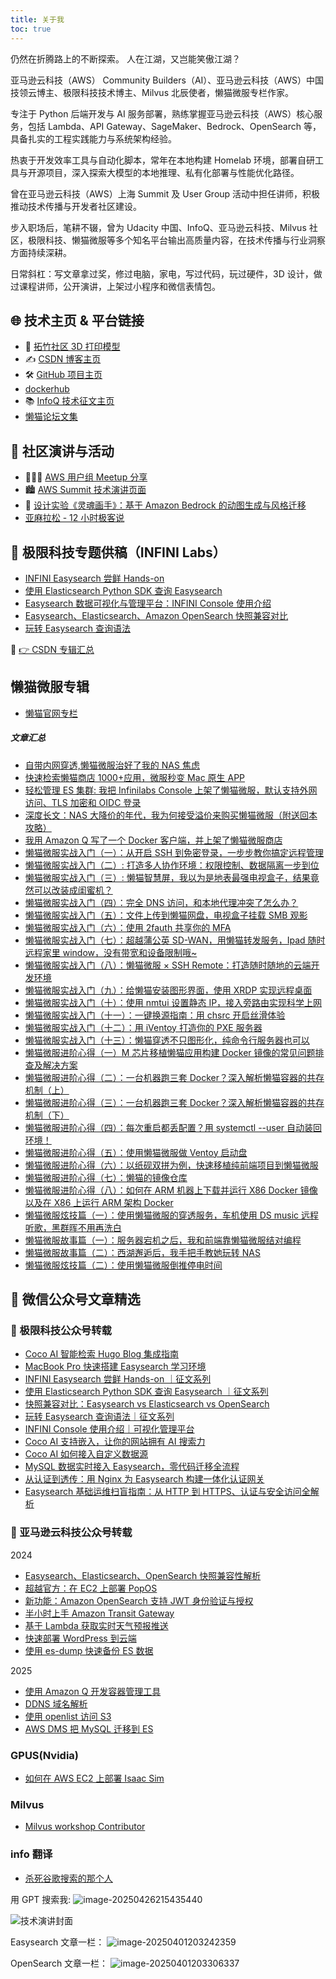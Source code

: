 ```yaml
---
title: 关于我
toc: true
---
```


仍然在折腾路上的不断探索。
人在江湖，又岂能笑傲江湖？

亚马逊云科技（AWS） Community Builders（AI）、亚马逊云科技（AWS）中国技领云博主、极限科技技术博主、Milvus 北辰使者，懒猫微服专栏作家。

专注于 Python 后端开发与 AI 服务部署，熟练掌握亚马逊云科技（AWS）核心服务，包括 Lambda、API Gateway、SageMaker、Bedrock、OpenSearch 等，具备扎实的工程实践能力与系统架构经验。

热衷于开发效率工具与自动化脚本，常年在本地构建 Homelab 环境，部署自研工具与开源项目，深入探索大模型的本地推理、私有化部署与性能优化路径。

曾在亚马逊云科技（AWS）上海 Summit 及 User Group 活动中担任讲师，积极推动技术传播与开发者社区建设。

步入职场后，笔耕不辍，曾为 Udacity 中国、InfoQ、亚马逊云科技、Milvus 社区，极限科技、懒猫微服等多个知名平台输出高质量内容，在技术传播与行业洞察方面持续深耕。

日常斜杠：写文章拿过奖，修过电脑，家电，写过代码，玩过硬件，3D 设计，做过课程讲师，公开演讲，上架过小程序和微信表情包。

## 🌐 技术主页 & 平台链接

- 🎨 [拓竹社区 3D 打印模型](https://makerworld.com.cn/zh/@cloud9/upload)
- ✍️ [CSDN 博客主页](https://blog.csdn.net/weixin_38781498)
- 🛠️ [GitHub 项目主页](https://github.com/Xu-Hardy)
- [dockerhub](https://hub.docker.com/u/cloudsmithy)
- 📚 [InfoQ 技术征文主页](https://www.infoq.cn/u/awscom/)
- [懒猫论坛文集](https://playground.lazycat.cloud/#/user-profile/459/dynamic?routerAction=replace****)

## 🎤 社区演讲与活动

- 🧑‍🤝‍🧑 [AWS 用户组 Meetup 分享](https://dev.amazoncloud.cn/activity/activityDetail/meetup?id=6768e9f6ac1c0261e67a8d2a)
- 🏙️ [AWS Summit 技术演讲页面](https://dev.amazoncloud.cn/activity/activityDetail/techtalk?id=66546017b21b48067e5632c5)
- 🎨 [设计实验《灵魂画手》：基于 Amazon Bedrock 的动图生成与风格迁移](https://dev.amazoncloud.cn/experience/cloudlab?id=6711c3da04dffe0cb28f976b)
- [亚麻拉松 - 12 小时极客说](https://www.infoq.cn/article/oFeG5OrUAAaP9jLMIqVO)

## 🧪 极限科技专题供稿（INFINI Labs）

- [INFINI Easysearch 尝鲜 Hands-on](https://infinilabs.cn/blog/2024/infini-easysearch-hands-on/)
- [使用 Elasticsearch Python SDK 查询 Easysearch](https://infinilabs.cn/blog/2024/querying-easysearch-using-the-elasticsearch-python-sdk/)
- [Easysearch 数据可视化与管理平台：INFINI Console 使用介绍](https://infinilabs.cn/blog/2024/easysearch-data-visualization-and-management-platform-infini-console-user-guide/)
- [Easysearch、Elasticsearch、Amazon OpenSearch 快照兼容对比](https://infinilabs.cn/blog/2024/comparison-of-snapshot-compatibility-between-easysearch-elasticsearch-and-opensearch/)
- [玩转 Easysearch 查询语法](https://infinilabs.cn/blog/2024/mastering-easysearch-syntax/)

📁 [👉 CSDN 专辑汇总](https://blog.csdn.net/weixin_38781498/category_12715439.html)

## 懒猫微服专辑

- [懒猫官网专栏](https://developer.lazycat.cloud/wangjishanren-lazycat-developer-startup.html)

##### 文章汇总

- [自带内网穿透,懒猫微服治好了我的 NAS 焦虑](https://mp.weixin.qq.com/s/4nN5NyYl0m5LS3V4wNhrMA)
- [快速检索懒猫商店 1000+应用，微服秒变 Mac 原生 APP](https://mp.weixin.qq.com/s/FmFbblqZlg2ToUymw8sB5g)
- [轻松管理 ES 集群: 我把 Infinilabs Console 上架了懒猫微服，默认支持外网访问、TLS 加密和 OIDC 登录](https://mp.weixin.qq.com/s/fcUbP3EmtgmlOmZFy9Ix6w)
- [深度长文：NAS 大降价的年代，我为何接受溢价来购买懒猫微服（附送回本攻略）](https://mp.weixin.qq.com/s/-5wqOQzbGmRDpA4mtiJ2rw)
- [我用 Amazon Q 写了一个 Docker 客户端，并上架了懒猫微服商店](https://mp.weixin.qq.com/s/408CsSp5lPnIKgx-QIvR2A)
- [懒猫微服实战入门（一）：从开启 SSH 到免密登录，一步步教你搞定远程管理](https://mp.weixin.qq.com/s/n2OS1DH-REi-QbwboQMSNQ)
- [懒猫微服实战入门（二）: 打造多人协作环境：权限控制、数据隔离一步到位](https://mp.weixin.qq.com/s/UIKNhguz1D0RC2cHaZF3vg)
- [懒猫微服实战入门（三）: 懒猫智慧屏，我以为是地表最强电视盒子，结果竟然可以改装成闺蜜机？](https://mp.weixin.qq.com/s/s0FQCznwInn2IKukDL7Zpw)
- [懒猫微服实战入门（四）：完全 DNS 访问，和本地代理冲突了怎么办？](https://mp.weixin.qq.com/s/VwlgC8VvjiEor-_Lp9AGRA)
- [懒猫微服实战入门（五）：文件上传到懒猫网盘，电视盒子挂载 SMB 观影](https://mp.weixin.qq.com/s/HZVPwfn8vjMyIYASd-2v_Q)
- [懒猫微服实战入门（六）：使用 2fauth 共享你的 MFA](https://mp.weixin.qq.com/s/BPzhUPn6gOCvZPxLgv6P3w)
- [懒猫微服实战入门（七）：超越蒲公英 SD-WAN，用懒猫转发服务，Ipad 随时远程家里 window，没有带宽和设备限制哦~](https://mp.weixin.qq.com/s/-krtwNjZirPNld3zD5btEA)
- [懒猫微服实战入门（八）：懒猫微服 × SSH Remote：打造随时随地的云端开发环境](https://mp.weixin.qq.com/s/aHZh0U0fzvBK_OSu-KYUkQ)
- [懒猫微服实战入门（九）：给懒猫安装图形界面，使用 XRDP 实现远程桌面](https://mp.weixin.qq.com/s/FcfrxZ435cRAoBNqgL4EbA)
- [懒猫微服实战入门（十）：使用 nmtui 设置静态 IP，接入旁路由实现科学上网](https://mp.weixin.qq.com/s/mz6rGImGNSPmi8K7yWIs5Q)
- [懒猫微服实战入门（十一）：一键换源指南：用 chsrc 开启丝滑体验](https://mp.weixin.qq.com/s/oL007MgSLUegflQ9hDbi2w)
- [懒猫微服实战入门（十二）：用 iVentoy 打造你的 PXE 服务器](https://mp.weixin.qq.com/s/cbNDmoDYcKnAiCXjC_po1A)
- [懒猫微服实战入门（十三）：懒猫穿透不只图形化，纯命令行服务器也可以](https://mp.weixin.qq.com/s/23TmEqH4rAPpm0Gt5ZTRcg)
- [懒猫微服进阶心得（一）M 芯片移植懒猫应用构建 Docker 镜像的常见问题排查及解决方案](https://mp.weixin.qq.com/s/BlOKc7Je5s0TY45Jluu2YQ)
- [懒猫微服进阶心得（二）：一台机器跑三套 Docker？深入解析懒猫容器的共存机制（上）](https://mp.weixin.qq.com/s/_dXE0CxWvLgA5EX1sIft8Q)
- [懒猫微服进阶心得（三）：一台机器跑三套 Docker？深入解析懒猫容器的共存机制（下）](https://mp.weixin.qq.com/s/QP7g9t9B2AVtAD_6CeFryw)
- [懒猫微服进阶心得（四）：每次重启都丢配置？用 systemctl --user 自动装回环境！](https://mp.weixin.qq.com/s/IrQdNiBBl6qfiamZnQrSHA)
- [懒猫微服进阶心得（五）：使用懒猫微服做 Ventoy 启动盘](https://mp.weixin.qq.com/s/IxIBDj9iG6K3xi_DSSOtqg)
- [懒猫微服进阶心得（六）：以纸砚双拼为例，快速移植纯前端项目到懒猫微服](https://mp.weixin.qq.com/s/-aVpOgYkIThn0Xd56g-F4Q)
- [懒猫微服进阶心得（七）：懒猫的镜像仓库](https://mp.weixin.qq.com/s/TUoLCEazMT2TIYekUcOI5g)
- [懒猫微服进阶心得（八）：如何在 ARM 机器上下载并运行 X86 Docker 镜像以及在 X86 上运行 ARM 架构 Docker](https://mp.weixin.qq.com/s/AwmL0PfMqk4tK1N3cPqChA)
- [懒猫微服炫技篇（一）：使用懒猫微服的穿透服务，车机使用 DS music 远程听歌，黑群晖不用再洗白](https://mp.weixin.qq.com/s/8t8GETGI8XB0M9zTx0BThw)
- [懒猫微服故事篇（一）：服务器宕机之后，我和前端靠懒猫微服结对编程](https://mp.weixin.qq.com/s/QFhTT-HGQ4If7jqrEeDwVA)
- [懒猫微服故事篇（二）：西湖邂逅后，我手把手教她玩转 NAS](https://mp.weixin.qq.com/s/60qatSMkkKLnip19l-vCNQ)
- [懒猫微服炫技篇（二）：使用懒猫微服倒推停电时间](https://mp.weixin.qq.com/s/uwnkkRVbjBDpv6qbP_y-0g)

## 📮 微信公众号文章精选

### 📌 极限科技公众号转载

- [Coco AI 智能检索 Hugo Blog 集成指南](https://mp.weixin.qq.com/s/4uyXHzuxuMHnWWd4UnShSg)
- [MacBook Pro 快速搭建 Easysearch 学习环境](https://mp.weixin.qq.com/s/SwHxXuGOWRgZDONXRVPy-w)
- [INFINI Easysearch 尝鲜 Hands-on ｜征文系列](https://mp.weixin.qq.com/s/OLdD3KkgXK5Q4e2RDzMD8Q)
- [使用 Elasticsearch Python SDK 查询 Easysearch ｜征文系列](https://mp.weixin.qq.com/s/oZkKLdPVYjN4UQ5Yqv6Mrw)
- [快照兼容对比：Easysearch vs Elasticsearch vs OpenSearch](https://mp.weixin.qq.com/s/eRBc9lkCUAJEL4y8zkz5A)
- [玩转 Easysearch 查询语法｜征文系列](https://mp.weixin.qq.com/s/Ayd-ZlkCw7yssdpD02vYWw)
- [INFINI Console 使用介绍｜可视化管理平台](https://mp.weixin.qq.com/s/4JuN2xFLv8nrtbBiRG3-kw)
- [Coco AI 支持嵌入，让你的网站拥有 AI 搜索力](https://mp.weixin.qq.com/s/TKRu46c1ippQIP3hOjqTqw)
- [Coco AI 如何接入自定义数据源](https://mp.weixin.qq.com/s/218ozutc8kMmpyZBfKBJPg)
- [MySQL 数据实时接入 Easysearch，零代码迁移全流程](https://mp.weixin.qq.com/s/YaB6fpqbLBhLQOzfpCUiGQ)
- [从认证到透传：用 Nginx 为 Easysearch 构建一体化认证网关](https://mp.weixin.qq.com/s/NdXtEMM3mshyn-Au-3Zeyg)
- [Easysearch 基础运维扫盲指南：从 HTTP 到 HTTPS、认证与安全访问全解析](https://mp.weixin.qq.com/s/HR7E7HAfS4ntpSkD_r5_Zw)

### 📌 亚马逊云科技公众号转载

2024

- [Easysearch、Elasticsearch、OpenSearch 快照兼容性解析](https://mp.weixin.qq.com/s/KKOHxl_Ubi7FgthExm7Gbg)
- [超越官方：在 EC2 上部署 PopOS](https://mp.weixin.qq.com/s/H4h1Zin4csNbx7x7_RjdDA)
- [新功能：Amazon OpenSearch 支持 JWT 身份验证与授权](https://mp.weixin.qq.com/s/5ykxtmEruJkuy_x_5GhBng)
- [半小时上手 Amazon Transit Gateway](https://mp.weixin.qq.com/s/ekHW2kgowOAbl0o6i3kuHQ)
- [基于 Lambda 获取实时天气预报推送](https://mp.weixin.qq.com/s/e1X1xJfIyzoS-4LPLkEgBQ)
- [快速部署 WordPress 到云端](https://mp.weixin.qq.com/s/Ncp5iBHc-9Jsrd_MX8uCPQ)
- [使用 es-dump 快速备份 ES 数据](https://mp.weixin.qq.com/s/wHthVxwoqyWWz6aUpuaCWw)

2025

- [使用 Amazon Q 开发容器管理工具](https://mp.weixin.qq.com/s/rJvu2wxRvFsPEoKNQDCm_A)
- [DDNS 域名解析](https://mp.weixin.qq.com/s/wsYsVmIc1Q3UTYQ1vFeK3g)
- [使用 openlist 访问 S3](https://mp.weixin.qq.com/s/yLgGtR0nhTDlSspC2D7dJQ)
- [AWS DMS 把 MySQL 迁移到 ES](https://mp.weixin.qq.com/s/-DdGNHJdK2tkPLq8E3aNAg)

### GPUS(Nvidia)

- [如何在 AWS EC2 上部署 Isaac Sim](https://mp.weixin.qq.com/s/5pwNlGVet_f3rRVasEUrmA)

### Milvus

- [Milvus workshop Contributor](https://github.com/richzw/milvus-workshop)

### info 翻译

- [杀死谷歌搜索的那个人](https://www.infoq.cn/article/5uQIKhvWhuIAD5OiI52R)

用 GPT 搜索我:
![image-20250426215435440](https://raw.githubusercontent.com/cloudsmithy/picgo-imh/master/image-20250426215435440.png)

![技术演讲封面](https://raw.githubusercontent.com/Xu-Hardy/picgo-imh/master/image-20250401143152394.png)

Easysearch 文章一栏：
![image-20250401203242359](https://raw.githubusercontent.com/Xu-Hardy/picgo-imh/master/image-20250401203242359.png)

OpenSearch 文章一栏：
![image-20250401203306337](https://raw.githubusercontent.com/Xu-Hardy/picgo-imh/master/image-20250401203306337.png)
